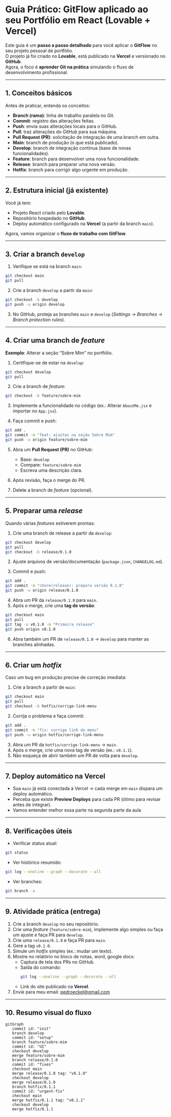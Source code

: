 # Guia Prático: GitFlow aplicado ao seu Portfólio em React (Lovable + Vercel)

Este guia é um **passo a passo detalhado** para você aplicar o **GitFlow** no seu projeto pessoal de portfólio.  
O projeto já foi criado no **Lovable**, está publicado na **Vercel** e versionado no **GitHub**.  
Agora, o foco é **aprender Git na prática** simulando o fluxo de desenvolvimento profissional.

---

## 1. Conceitos básicos

Antes de praticar, entenda os conceitos:

- **Branch (ramo)**: linha de trabalho paralela no Git.
- **Commit**: registro das alterações feitas.
- **Push**: envia suas alterações locais para o GitHub.
- **Pull**: traz alterações do GitHub para sua máquina.
- **Pull Request (PR)**: solicitação de integração de uma branch em outra.
- **Main**: branch de produção (o que está publicado).
- **Develop**: branch de integração contínua (base de novas funcionalidades).
- **Feature**: branch para desenvolver uma nova funcionalidade.
- **Release**: branch para preparar uma nova versão.
- **Hotfix**: branch para corrigir algo urgente em produção.

---

## 2. Estrutura inicial (já existente)

Você já tem:

- Projeto React criado pelo **Lovable**.
- Repositório hospedado no **GitHub**.
- Deploy automático configurado na **Vercel** (a partir da branch `main`).

Agora, vamos organizar o **fluxo de trabalho com GitFlow**.

---

## 3. Criar a branch `develop`

1. Verifique se está na branch `main`:

```bash
git checkout main
git pull
```

2. Crie a branch `develop` a partir da `main`:

```bash
git checkout -b develop
git push -u origin develop
```

3. No GitHub, proteja as branches `main` e `develop` (*Settings → Branches → Branch protection rules*).

---

## 4. Criar uma branch de *feature*

**Exemplo**: Alterar a seção “Sobre Mim” no portfólio.

1. Certifique-se de estar na `develop`:

```bash
git checkout develop
git pull
```

2. Crie a branch de *feature*:

```bash
git checkout -b feature/sobre-mim
```

3. Implemente a funcionalidade no código (ex.: Alterar `AboutMe.jsx` e importar no `App.jsx`).

4. Faça commit e push:

```bash
git add .
git commit -m "feat: ajustes na seção Sobre Mim"
git push -u origin feature/sobre-mim
```

5. Abra um **Pull Request (PR)** no GitHub:  
   - Base: `develop`  
   - Compare: `feature/sobre-mim`  
   - Escreva uma descrição clara.  

6. Após revisão, faça o merge do PR.  
7. Delete a branch de *feature* (opcional).  

---

## 5. Preparar uma *release*

Quando várias *features* estiverem prontas:

1. Crie uma branch de release a partir da `develop`:

```bash
git checkout develop
git pull
git checkout -b release/0.1.0
```

2. Ajuste arquivos de versão/documentação (`package.json`, `CHANGELOG.md`).

3. Commit e push:

```bash
git add .
git commit -m "chore(release): prepara versão 0.1.0"
git push -u origin release/0.1.0
```

4. Abra um PR da `release/0.1.0` para `main`.  
5. Após o merge, crie uma **tag de versão**:

```bash
git checkout main
git pull
git tag -a v0.1.0 -m "Primeira release"
git push origin v0.1.0
```

6. Abra também um PR de `release/0.1.0` → `develop` para manter as branches alinhadas.  

---

## 6. Criar um *hotfix*

Caso um bug em produção precise de correção imediata:

1. Crie a branch a partir de `main`:

```bash
git checkout main
git pull
git checkout -b hotfix/corrige-link-menu
```

2. Corrija o problema e faça commit:

```bash
git add .
git commit -m "fix: corrige link do menu"
git push -u origin hotfix/corrige-link-menu
```

3. Abra um PR da `hotfix/corrige-link-menu` → `main`.  
4. Após o merge, crie uma nova tag de versão (ex.: `v0.1.1`).  
5. Não esqueça de abrir também um PR de volta para `develop`.  

---

## 7. Deploy automático na Vercel

- Sua `main` já está conectada à Vercel → cada merge em `main` dispara um deploy automático.  
- Perceba que existe **Preview Deploys** para cada PR (ótimo para revisar antes de integrar).
- Vamos entender melhor essa parte na segunda parte da aula <spoiler>

---

## 8. Verificações úteis

- Verificar status atual:
```bash
git status
```

- Ver histórico resumido:
```bash
git log --oneline --graph --decorate --all
```

- Ver branches:
```bash
git branch -a
```

---

## 9. Atividade prática (entrega)

1. Crie a branch `develop` no seu repositório.  
2. Crie uma *feature* (`feature/sobre-mim`), implemente algo simples ou faça um ajuste e faça PR para `develop`.  
3. Crie uma `release/0.1.0` e faça PR para `main`.  
4. Gere a tag `v0.1.0`.  
5. Simule um *hotfix* simples (ex.: mudar um texto).  
6. Mostre no relatório no bloco de notas, word, google docs:
    - Captura de tela dos PRs no GitHub.  
    - Saída do comando:
         ```bash
         git log --oneline --graph --decorate --all
         ```
    - Link do site publicado na **Vercel**.
7. Envie para meu email: pedroeckel@gmail.com


---

## 10. Resumo visual do fluxo

```mermaid
gitGraph
   commit id: "init"
   branch develop
   commit id: "setup"
   branch feature/sobre-mim
   commit id: "UI"
   checkout develop
   merge feature/sobre-mim
   branch release/0.1.0
   commit id: "fixes"
   checkout main
   merge release/0.1.0 tag: "v0.1.0"
   checkout develop
   merge release/0.1.0
   branch hotfix/0.1.1
   commit id: "urgent-fix"
   checkout main
   merge hotfix/0.1.1 tag: "v0.1.1"
   checkout develop
   merge hotfix/0.1.1
```
